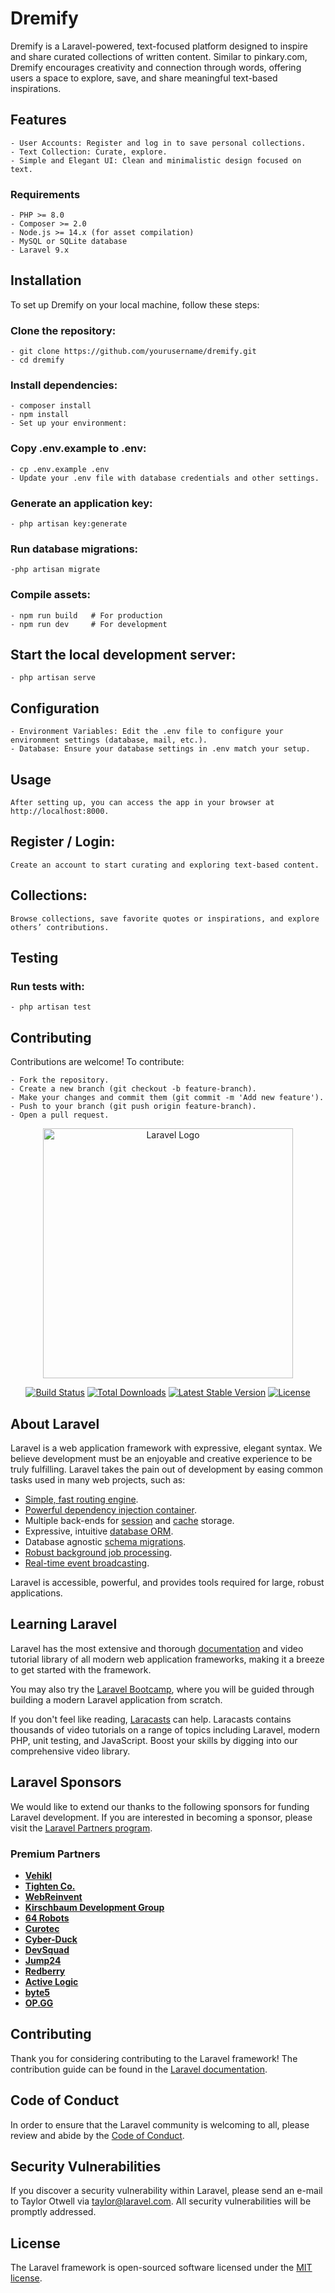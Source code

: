# Dremify

Dremify is a Laravel-powered, text-focused platform designed to inspire and share curated collections of written content. Similar to pinkary.com, Dremify encourages creativity and connection through words, offering users a space to explore, save, and share meaningful text-based inspirations.

## Features
    - User Accounts: Register and log in to save personal collections.
    - Text Collection: Curate, explore.
    - Simple and Elegant UI: Clean and minimalistic design focused on text.

### Requirements
    - PHP >= 8.0
    - Composer >= 2.0
    - Node.js >= 14.x (for asset compilation)
    - MySQL or SQLite database
    - Laravel 9.x
## Installation
To set up Dremify on your local machine, follow these steps:

### Clone the repository:

    - git clone https://github.com/yourusername/dremify.git
    - cd dremify

### Install dependencies:

    - composer install
    - npm install
    - Set up your environment:

### Copy .env.example to .env:

    - cp .env.example .env
    - Update your .env file with database credentials and other settings.

### Generate an application key:

    - php artisan key:generate

### Run database migrations:
    
    -php artisan migrate

### Compile assets:

    - npm run build   # For production
    - npm run dev     # For development

## Start the local development server:

    - php artisan serve

## Configuration
    - Environment Variables: Edit the .env file to configure your environment settings (database, mail, etc.).
    - Database: Ensure your database settings in .env match your setup.

## Usage
    After setting up, you can access the app in your browser at http://localhost:8000.

## Register / Login: 
    Create an account to start curating and exploring text-based content.

## Collections: 
    Browse collections, save favorite quotes or inspirations, and explore others’ contributions.
## Testing
### Run tests with:

    - php artisan test

## Contributing
Contributions are welcome! To contribute:

    - Fork the repository.
    - Create a new branch (git checkout -b feature-branch).
    - Make your changes and commit them (git commit -m 'Add new feature').
    - Push to your branch (git push origin feature-branch).
    - Open a pull request.


<p align="center"><a href="https://laravel.com" target="_blank"><img src="https://raw.githubusercontent.com/laravel/art/master/logo-lockup/5%20SVG/2%20CMYK/1%20Full%20Color/laravel-logolockup-cmyk-red.svg" width="400" alt="Laravel Logo"></a></p>

<p align="center">
<a href="https://github.com/laravel/framework/actions"><img src="https://github.com/laravel/framework/workflows/tests/badge.svg" alt="Build Status"></a>
<a href="https://packagist.org/packages/laravel/framework"><img src="https://img.shields.io/packagist/dt/laravel/framework" alt="Total Downloads"></a>
<a href="https://packagist.org/packages/laravel/framework"><img src="https://img.shields.io/packagist/v/laravel/framework" alt="Latest Stable Version"></a>
<a href="https://packagist.org/packages/laravel/framework"><img src="https://img.shields.io/packagist/l/laravel/framework" alt="License"></a>
</p>

## About Laravel

Laravel is a web application framework with expressive, elegant syntax. We believe development must be an enjoyable and creative experience to be truly fulfilling. Laravel takes the pain out of development by easing common tasks used in many web projects, such as:

- [Simple, fast routing engine](https://laravel.com/docs/routing).
- [Powerful dependency injection container](https://laravel.com/docs/container).
- Multiple back-ends for [session](https://laravel.com/docs/session) and [cache](https://laravel.com/docs/cache) storage.
- Expressive, intuitive [database ORM](https://laravel.com/docs/eloquent).
- Database agnostic [schema migrations](https://laravel.com/docs/migrations).
- [Robust background job processing](https://laravel.com/docs/queues).
- [Real-time event broadcasting](https://laravel.com/docs/broadcasting).

Laravel is accessible, powerful, and provides tools required for large, robust applications.

## Learning Laravel

Laravel has the most extensive and thorough [documentation](https://laravel.com/docs) and video tutorial library of all modern web application frameworks, making it a breeze to get started with the framework.

You may also try the [Laravel Bootcamp](https://bootcamp.laravel.com), where you will be guided through building a modern Laravel application from scratch.

If you don't feel like reading, [Laracasts](https://laracasts.com) can help. Laracasts contains thousands of video tutorials on a range of topics including Laravel, modern PHP, unit testing, and JavaScript. Boost your skills by digging into our comprehensive video library.

## Laravel Sponsors

We would like to extend our thanks to the following sponsors for funding Laravel development. If you are interested in becoming a sponsor, please visit the [Laravel Partners program](https://partners.laravel.com).

### Premium Partners

- **[Vehikl](https://vehikl.com/)**
- **[Tighten Co.](https://tighten.co)**
- **[WebReinvent](https://webreinvent.com/)**
- **[Kirschbaum Development Group](https://kirschbaumdevelopment.com)**
- **[64 Robots](https://64robots.com)**
- **[Curotec](https://www.curotec.com/services/technologies/laravel/)**
- **[Cyber-Duck](https://cyber-duck.co.uk)**
- **[DevSquad](https://devsquad.com/hire-laravel-developers)**
- **[Jump24](https://jump24.co.uk)**
- **[Redberry](https://redberry.international/laravel/)**
- **[Active Logic](https://activelogic.com)**
- **[byte5](https://byte5.de)**
- **[OP.GG](https://op.gg)**

## Contributing

Thank you for considering contributing to the Laravel framework! The contribution guide can be found in the [Laravel documentation](https://laravel.com/docs/contributions).

## Code of Conduct

In order to ensure that the Laravel community is welcoming to all, please review and abide by the [Code of Conduct](https://laravel.com/docs/contributions#code-of-conduct).

## Security Vulnerabilities

If you discover a security vulnerability within Laravel, please send an e-mail to Taylor Otwell via [taylor@laravel.com](mailto:taylor@laravel.com). All security vulnerabilities will be promptly addressed.

## License

The Laravel framework is open-sourced software licensed under the [MIT license](https://opensource.org/licenses/MIT).
